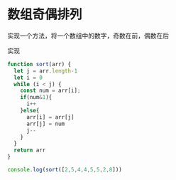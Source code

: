 # 数组奇偶排列

实现一个方法，将一个数组中的数字，奇数在前，偶数在后



实现

```js
function sort(arr) {
  let j = arr.length-1
  let i = 0
  while (i < j) {
    const num = arr[i];
    if(num&1){
      i++
    }else{
      arr[i] = arr[j]
      arr[j] = num
      j--
    }
  }
  return arr
}

console.log(sort([2,5,4,4,5,5,2,8]))

```

